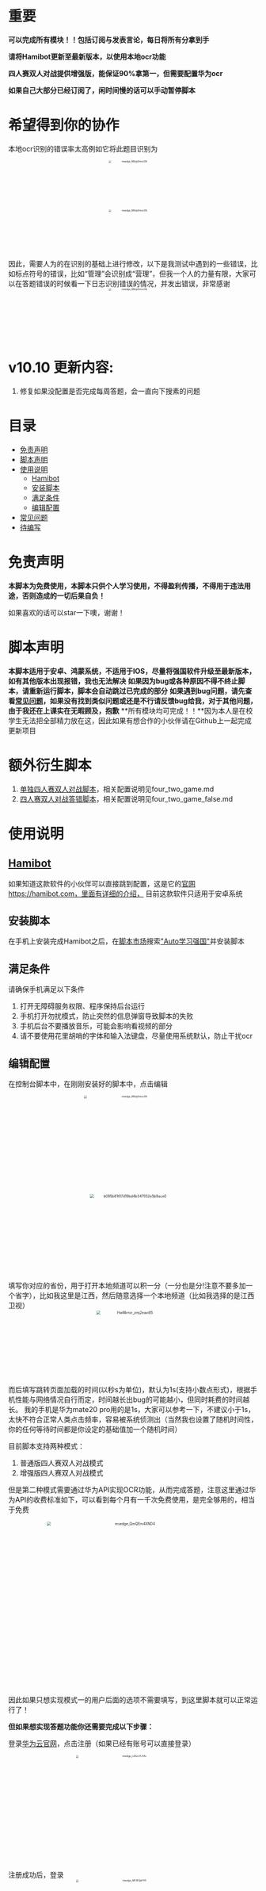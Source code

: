 # 重要
**可以完成所有模块！！包括订阅与发表言论，每日将所有分拿到手**

**请将Hamibot更新至最新版本，以使用本地ocr功能**

**四人赛双人对战提供增强版，能保证90%拿第一，但需要配置华为ocr**

**如果自己大部分已经订阅了，闲时间慢的话可以手动暂停脚本**

# 希望得到你的协作
本地ocr识别的错误率太高例如它将此题目识别为
<div align=center>
<img src="https://s3.bmp.ovh/imgs/2021/12/3ab3854db323c785.jpg" width="300px" alt="msedge_WRzp0mov3N" style="zoom:33%;" />
</div>
<div align=center>
<img src="https://s3.bmp.ovh/imgs/2021/12/042b9208fb579a9b.jpg" width="300px" alt="msedge_WRzp0mov3N" style="zoom:33%;" />
</div>
因此，需要人为的在识别的基础上进行修改，以下是我测试中遇到的一些错误，比如标点符号的错误，比如“管理”会识别成“营理”，但我一个人的力量有限，大家可以在答题错误的时候看一下日志识别错误的情况，并发出错误，非常感谢
<div align=center>
<img src="https://s3.bmp.ovh/imgs/2021/12/ecaa291952da6279.png" width="300px" alt="msedge_WRzp0mov3N" style="zoom:33%;" />
</div>

# v10.10 更新内容:
1. 修复如果没配置是否完成每周答题，会一直向下搜素的问题

<!-- @import "[TOC]" {cmd="toc" depthFrom=1 depthTo=6 orderedList=false} -->

<!-- code_chunk_output -->
# 目录
- [免责声明](#免责声明)
- [脚本声明](#脚本声明)
- [使用说明](#使用说明)
  - [Hamibot](#hamibothttpshamibotcom)
  - [安装脚本](#安装脚本)
  - [满足条件](#满足条件)
  - [编辑配置](#编辑配置)
- [常见问题](#常见问题)
- [待编写](#待编写)

<!-- /code_chunk_output -->

# 免责声明
**本脚本为免费使用，本脚本只供个人学习使用，不得盈利传播，不得用于违法用途，否则造成的一切后果自负！**

如果喜欢的话可以star一下噢，谢谢！

# 脚本声明
**本脚本适用于安卓、鸿蒙系统，不适用于IOS，尽量将强国软件升级至最新版本，如有其他版本出现报错，我也无法解决**
**如果因为bug或各种原因不得不终止脚本，请重新运行脚本，脚本会自动跳过已完成的部分**
**如果遇到bug问题，请先查看[常见问题](#常见问题)，如果没有找到类似问题或还是不行请反馈bug给我，对于其他问题，由于我还在上课实在无暇顾及，抱歉**
**所有模块均可完成！！**因为本人是在校学生无法把全部精力放在这，因此如果有想合作的小伙伴请在Github上一起完成更新项目

# 额外衍生脚本
1. [单独四人赛双人对战脚本](https://hamibot.com/marketplace/sp1Lc)，相关配置说明见four_two_game.md
2. [四人赛双人对战答错脚本](https://hamibot.com/marketplace/XuKDy)，相关配置说明见four_two_game_false.md

# 使用说明

## [Hamibot](https://hamibot.com/)
如果知道这款软件的小伙伴可以直接跳到配置，这是它的[官网](https://hamibot.com/)https://hamibot.com，里面有详细的介绍， 目前这款软件只适用于安卓系统
## 安装脚本
在手机上安装完成Hamibot之后，在[脚本市场](https://hamibot.com/marketplace)搜索["Auto学习强国"](https://hamibot.com/marketplace/aQlXd)并安装脚本
## 满足条件
请确保手机满足以下条件
1. 打开无障碍服务权限、程序保持后台运行
2. 手机打开勿扰模式，防止突然的信息弹窗导致脚本的失败
3. 手机后台不要播放音乐，可能会影响看视频的部分
4. 请不要使用花里胡哨的字体和输入法键盘，尽量使用系统默认，防止干扰ocr

## 编辑配置
在控制台脚本中，在刚刚安装好的脚本中，点击编辑
<div align=center>
<img src="http://r32wozj47.hn-bkt.clouddn.com/img/msedge_WRzp0mov3N.png" width="600px" alt="msedge_WRzp0mov3N" style="zoom:33%;" />
</div>
<div align=center>
<img src="http://r32wozj47.hn-bkt.clouddn.com/img/b095b81f07d19bd4b347052e5b9ace0.png" width="350px" alt="b095b81f07d19bd4b347052e5b9ace0" style="zoom:50%;" />
</div>
填写你对应的省份，用于打开本地频道可以积一分（一分也是分!注意不要多加一个省字），比如我这里是江西，然后随意选择一个本地频道（比如我选择的是江西卫视）
<div align=center>
<img src="http://r32wozj47.hn-bkt.clouddn.com/img/HwMirror_zmj2eavi85.png" width="300px" alt="HwMirror_zmj2eavi85" style="zoom:50%;" />
</div>
而后填写跳转页面加载的时间(以秒s为单位)，默认为1s(支持小数点形式)，根据手机性能与网络情况自行而定，时间越长出bug的可能越小，但同时耗费的时间越长。
我的手机是华为mate20 pro用的是1s，大家可以参考一下，不建议小于1s，太快不符合正常人类点击频率，容易被系统侦测出（当然我也设置了随机时间性，你的任何等待时间都是你设定的基础值加一个随机时间）

目前脚本支持两种模式：
1. 普通版四人赛双人对战模式
2. 增强版四人赛双人对战模式

但是第二种模式需要通过华为API实现OCR功能，从而完成答题，注意这里通过华为API的收费标准如下，可以看到每个月有一千次免费使用，是完全够用的，相当于免费
<div align=center>
<img src="http://r32wozj47.hn-bkt.clouddn.com/img/msedge_QmQEm4XND4.png" width="700px" alt="msedge_QmQEm4XND4" style="zoom:50%;" />
</div>
因此如果只想实现模式一的用户后面的选项不需要填写，到这里脚本就可以正常运行了！

**但如果想实现答题功能你还需要完成以下步骤：**

登录[华为云官网](https://www.huaweicloud.com/)，点击注册（如果已经有账号可以直接登录）
<div align=center>
<img src="http://r32wozj47.hn-bkt.clouddn.com/img/msedge_LAXxJYLH9v.png" width="700px" alt="msedge_LAXxJYLH9v" style="zoom: 33%;" />
</div>
注册成功后，登录
<div align=center>
<img src="http://r32wozj47.hn-bkt.clouddn.com/img/msedge_MF3EQpHYfl.png" width="700px" alt="msedge_MF3EQpHYfl" style="zoom: 33%;" />
</div>
点击账户中心，并点击实名认证中的个人认证
<div align=center>
<img src="http://r32wozj47.hn-bkt.clouddn.com/img/msedge_i0WswextDv.png" width="700px" alt="msedge_i0WswextDv" style="zoom: 33%;" />
</div>
完成认证后，大家可以在基本信息中改一个自己的账号名（我这里改为了dundunnp，注意只能改一次账号名，大家也可以选择不改），而后还需创建一个用户，点击统一身份认证
<div align=center>
<img src="http://r32wozj47.hn-bkt.clouddn.com/img/msedge_KaElfaa67l.png" width="700px" alt="msedge_KaElfaa67l" style="zoom:33%;" />
</div>
虽然可以看到已经有一个企业管理员用户，**但华为账号不支持获取帐号Token，需要我们自己创建一个IAM用户**，授予该用户必要的权限，获取IAM用户Token，因此，点击右上角的创建用户
<div align=center>
<img src="http://r32wozj47.hn-bkt.clouddn.com/img/msedge_DF8MDpI9Ck.png" width="700px" alt="msedge_DF8MDpI9Ck" style="zoom:33%;" />
</div>
填写用户名与密码，请记住，后面需要用到，点击下一步
<div align=center>
<img src="http://r32wozj47.hn-bkt.clouddn.com/img/msedge_uNigytTpFa.png" width="700px" alt="msedge_uNigytTpFa" style="zoom:33%;" />
</div>
点击admin，使其用户加入用户组，点击创建用户

搜索框中[搜索ocr](https://www.huaweicloud.com/s/JW9jciU)，在第一条中点击立即使用
<div align=center>
<img src="http://r32wozj47.hn-bkt.clouddn.com/img/msedge_HNfceTw9ey.png" width="700px" alt="msedge_HNfceTw9ey" style="zoom:33%;" />
</div>
将页面滚动到最下方
<div align=center>
<img src="http://r32wozj47.hn-bkt.clouddn.com/img/msedge_uUOIuwfWH1.png" width="700px" alt="msedge_uUOIuwfWH1" style="zoom:33%;" />
</div>
翻到第二页，找到网络图片识别，点击开通服务，并确认
<div align=center>
<img src="http://r32wozj47.hn-bkt.clouddn.com/img/msedge_lLg8QqR7m8.png" width="700px" alt="msedge_lLg8QqR7m8" style="zoom:33%;" />
</div>
点击左侧的调用指南其下的API调用
<div align=center>
<img src="http://r32wozj47.hn-bkt.clouddn.com/img/msedge_ccv7yxXG7h.png" width="700px" alt="msedge_ccv7yxXG7h" style="zoom:33%;" />
</div>
在这个界面中，下面的配置参数查询下面的构造请求模块中有，Endpoint和project_id两项，将这两项填入配置中
<div align=center>
<img src="http://r32wozj47.hn-bkt.clouddn.com/img/msedge_iHvmohHfBh.png" width="700px" alt="msedge_iHvmohHfBh" style="zoom:33%;" />
</div>
再将第二个模块的domainname和projectname填入配置中，**注意**，这里千万不要将这里显示的dundunnp填入username中，domainname是企业管理员的账号名也就是dundunnp，而username和password填入的是刚刚创建的用户的信息，也就是dundun和XXXXX(你们设置的密码)。

这里是我的配置文件的例子：

<div align=center>
<img src="http://r32wozj47.hn-bkt.clouddn.com/img/msedge_4qInvihBwb.png" width="400px" alt="msedge_4qInvihBwb" style="zoom:50%;" />
</div>

恭喜你，到这里就算是完成了!

# 常见问题

Q1: 点击运行脚本没有反应，甚至连学习强国都没有打开

A: 
1. 请确保Hamibot已经打开**无障碍服务权限**
2. 由于hamibot软件原因或某种原因，脚本无法运行（我也出现过这种情况）你可以重新下载hamibot软件

***

Q2: 在四人赛、双人对战正确率感人

A: 我用自己手机测试答题正确率能在80%以上，大家出现错误率高的主要原因在于：题库的数目有限。
解决方法：后续版本会利用更好的题库，并增加本地题库
**另：错误是无法避免的，如果你有特殊的需求我一定要拿满分，非常抱歉这个脚本可能不能满足你**

***
Q3: 进去到“我的”->“学习积分”，再退回到首页后，脚本卡主不动了
A: 请确保配置信息中的**省份与本地频道名是自己学习强国界面对应的，而不是你自己现居地**，比如假设我现在住在北京，而我学习强国界面如下，那么我应该填写的是江西，而不是北京

<div align=center>
<img src="https://usercontent.hamibot.com/screenshots/u/20211202/kI3ZrwD6rqzsL8eay9OlcQDK" alt="HwMirror_zmj2eavi85" style="zoom:50%;" />
</div>

***
Q4: 为什么我按照步骤配置好了华为ocr服务，但正确率还是跟本地ocr差不多
A: 首先检查配置信息是否在提高正确率上选择了是

***
Q5: 一直要求打开无障碍服务权限
A: 已经打开了，但还是不想，一般是因为服务被系统结束了，解决方法是重启手机或者重新下载hamibot

***
Q6: 除上面的问题
A: 请在[GitHub](https://github.com/dundunnp/hamibot-auto_xuexiqiangguo/issues)或议题上提出问题，问题尽量详细，包含图片（配置信息、学习强国主页等有助于了解问题的图片）或视频，这样对大家解决问题都快

# 待编写
1. 填空题如果文本框有分开的情况还未解决
2. 其他第三方ocr接口的编写
